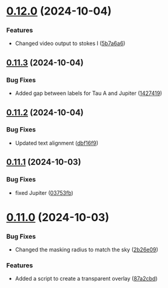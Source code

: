 # [0.12.0](https://github.com/epic-astronomy/LWA_EPIC/compare/v0.11.3...v0.12.0) (2024-10-04)


### Features

* Changed video output to stokes I ([5b7a6a6](https://github.com/epic-astronomy/LWA_EPIC/commit/5b7a6a61caf863e6423040e438b07dff41abd68b))



## [0.11.3](https://github.com/epic-astronomy/LWA_EPIC/compare/v0.11.2...v0.11.3) (2024-10-04)


### Bug Fixes

* Added gap between labels for Tau A and Jupiter ([1427419](https://github.com/epic-astronomy/LWA_EPIC/commit/14274196f5361d0ba45022f5d8f5a6e8135f67f0))



## [0.11.2](https://github.com/epic-astronomy/LWA_EPIC/compare/v0.11.1...v0.11.2) (2024-10-04)


### Bug Fixes

* Updated text alignment ([dbf16f9](https://github.com/epic-astronomy/LWA_EPIC/commit/dbf16f9bc4d4f7d0b4b083bad6bfe637b2e96b51))



## [0.11.1](https://github.com/epic-astronomy/LWA_EPIC/compare/v0.11.0...v0.11.1) (2024-10-03)


### Bug Fixes

* fixed Jupiter ([03753fb](https://github.com/epic-astronomy/LWA_EPIC/commit/03753fb850d1f6c1a793e2e254430c6a887df83a))



# [0.11.0](https://github.com/epic-astronomy/LWA_EPIC/compare/v0.10.0...v0.11.0) (2024-10-03)


### Bug Fixes

* Changed the masking radius to match the sky ([2b26e09](https://github.com/epic-astronomy/LWA_EPIC/commit/2b26e099edc239065493c88d56c6dcbf086fb883))


### Features

* Added a script to create a transparent overlay ([87a2cbd](https://github.com/epic-astronomy/LWA_EPIC/commit/87a2cbd3e30256322f00f69de760a89448c2297d))



